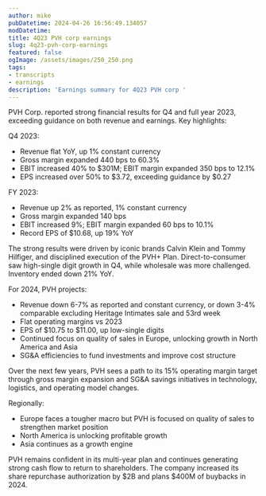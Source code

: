 ```yaml
---
author: mike
pubDatetime: 2024-04-26 16:56:49.134057
modDatetime:
title: 4Q23 PVH corp earnings
slug: 4q23-pvh-corp-earnings
featured: false
ogImage: /assets/images/250_250.png
tags:
- transcripts
- earnings
description: 'Earnings summary for 4Q23 PVH corp '
---
```

PVH Corp. reported strong financial results for Q4 and full year 2023, exceeding guidance on both revenue and earnings. Key highlights:

Q4 2023:
- Revenue flat YoY, up 1% constant currency 
- Gross margin expanded 440 bps to 60.3%
- EBIT increased 40% to $301M; EBIT margin expanded 350 bps to 12.1%
- EPS increased over 50% to $3.72, exceeding guidance by $0.27

FY 2023: 
- Revenue up 2% as reported, 1% constant currency
- Gross margin expanded 140 bps 
- EBIT increased 9%; EBIT margin expanded 60 bps to 10.1%
- Record EPS of $10.68, up 19% YoY

The strong results were driven by iconic brands Calvin Klein and Tommy Hilfiger, and disciplined execution of the PVH+ Plan. Direct-to-consumer saw high-single digit growth in Q4, while wholesale was more challenged. Inventory ended down 21% YoY.

For 2024, PVH projects:
- Revenue down 6-7% as reported and constant currency, or down 3-4% comparable excluding Heritage Intimates sale and 53rd week 
- Flat operating margins vs 2023
- EPS of $10.75 to $11.00, up low-single digits
- Continued focus on quality of sales in Europe, unlocking growth in North America and Asia
- SG&A efficiencies to fund investments and improve cost structure

Over the next few years, PVH sees a path to its 15% operating margin target through gross margin expansion and SG&A savings initiatives in technology, logistics, and operating model changes.

Regionally:
- Europe faces a tougher macro but PVH is focused on quality of sales to strengthen market position
- North America is unlocking profitable growth 
- Asia continues as a growth engine

PVH remains confident in its multi-year plan and continues generating strong cash flow to return to shareholders. The company increased its share repurchase authorization by $2B and plans $400M of buybacks in 2024.